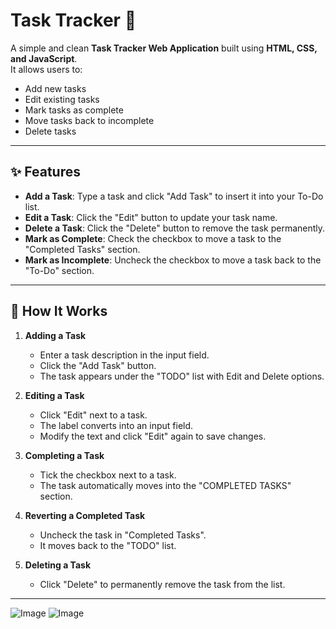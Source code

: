 # Task Tracker 📝

A simple and clean **Task Tracker Web Application** built using **HTML, CSS, and JavaScript**.  
It allows users to:
- Add new tasks
- Edit existing tasks
- Mark tasks as complete
- Move tasks back to incomplete
- Delete tasks

---

## ✨ Features
- **Add a Task**: Type a task and click "Add Task" to insert it into your To-Do list.
- **Edit a Task**: Click the "Edit" button to update your task name.
- **Delete a Task**: Click the "Delete" button to remove the task permanently.
- **Mark as Complete**: Check the checkbox to move a task to the "Completed Tasks" section.
- **Mark as Incomplete**: Uncheck the checkbox to move a task back to the "To-Do" section.

---


## 🚀 How It Works

1. **Adding a Task**  
   - Enter a task description in the input field.
   - Click the "Add Task" button.
   - The task appears under the "TODO" list with Edit and Delete options.

2. **Editing a Task**  
   - Click "Edit" next to a task.
   - The label converts into an input field.
   - Modify the text and click "Edit" again to save changes.

3. **Completing a Task**  
   - Tick the checkbox next to a task.
   - The task automatically moves into the "COMPLETED TASKS" section.

4. **Reverting a Completed Task**  
   - Uncheck the task in "Completed Tasks".
   - It moves back to the "TODO" list.

5. **Deleting a Task**  
   - Click "Delete" to permanently remove the task from the list.

---
![Image](https://github.com/user-attachments/assets/f9b0ffbc-9b43-48e9-8dbb-fb7f066f7b1e)
![Image](https://github.com/user-attachments/assets/dc0c354c-8082-41c9-a85f-a22f9f546586)
